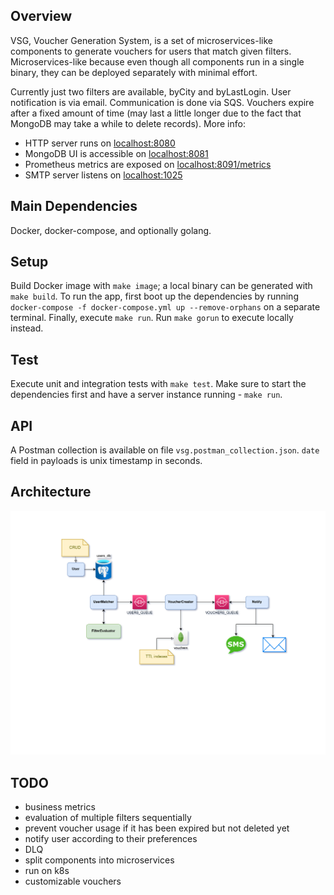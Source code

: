 ## Overview

VSG, Voucher Generation System, is a set of microservices-like components to generate vouchers for users that match given filters. Microservices-like because even though all components run in a single binary, they can be deployed separately with minimal effort.

Currently just two filters are available, byCity and byLastLogin. User notification is via email. Communication is done via SQS. Vouchers expire after a fixed amount of time (may last a little longer due to the fact that MongoDB may take a while to delete records). More info:
- HTTP server runs on [localhost:8080](localhost:8080)
- MongoDB UI is accessible on [localhost:8081](localhost:8081)
- Prometheus metrics are exposed on [localhost:8091/metrics](localhost:8091/metrics)
- SMTP server listens on [localhost:1025](localhost:1025)

## Main Dependencies

Docker, docker-compose, and optionally golang.

## Setup

Build Docker image with `make image`; a local binary can be generated with `make build`. To run the app, first boot up the dependencies by running `docker-compose -f docker-compose.yml up --remove-orphans` on a separate terminal. Finally, execute `make run`. Run `make gorun` to execute locally instead.

## Test

Execute unit and integration tests with `make test`. Make sure to start the dependencies first and have a server instance running - `make run`.

## API

A Postman collection is available on file `vsg.postman_collection.json`. `date` field in payloads is unix timestamp in seconds.

## Architecture

![VSG components](VSG.drawio.png)

## TODO

- business metrics
- evaluation of multiple filters sequentially
- prevent voucher usage if it has been expired but not deleted yet
- notify user according to their preferences
- DLQ
- split components into microservices
- run on k8s
- customizable vouchers
